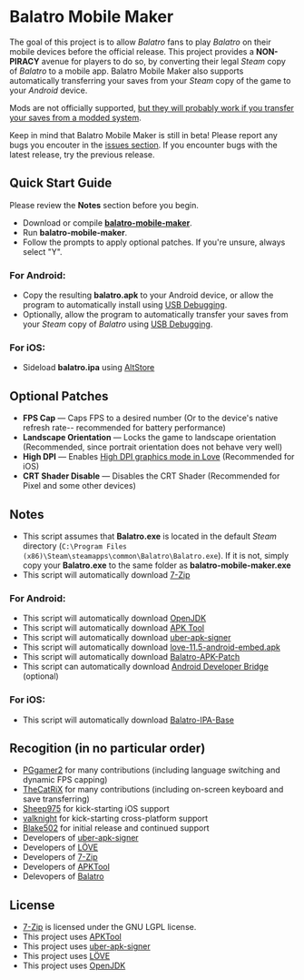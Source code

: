 # Balatro Mobile Maker

The goal of this project is to allow *Balatro* fans to play *Balatro* on their mobile devices before the official release. This project provides a **NON-PIRACY** avenue for players to do so, by converting their legal *Steam* copy of *Balatro* to a mobile app. Balatro Mobile Maker also supports automatically transferring your saves from your *Steam* copy of the game to your *Android* device.

Mods are not officially supported, [but they will probably work if you transfer your saves from a modded system](https://github.com/blake502/balatro-mobile-maker/issues/11).

Keep in mind that Balatro Mobile Maker is still in beta! Please report any bugs you encouter in the [issues section](https://github.com/blake502/balatro-mobile-maker/issues). If you encounter bugs with the latest release, try the previous release.

## Quick Start Guide
Please review the **Notes** section before you begin.
 - Download or compile [**balatro-mobile-maker**](https://github.com/blake502/balatro-mobile-maker/releases).
 - Run **balatro-mobile-maker**.
 - Follow the prompts to apply optional patches. If you're unsure, always select "Y".
 ### For Android:
 - Copy the resulting **balatro.apk** to your Android device, or allow the program to automatically install using [USB Debugging](https://developer.android.com/studio/debug/dev-options).
 - Optionally, allow the program to automatically transfer your saves from your *Steam* copy of *Balatro* using [USB Debugging](https://developer.android.com/studio/debug/dev-options).
 ### For iOS:
 - Sideload **balatro.ipa** using [AltStore](https://altstore.io/)

 ## Optional Patches
- **FPS Cap** — Caps FPS to a desired number (Or to the device's native refresh rate-- recommended for battery performance)
- **Landscape Orientation** — Locks the game to landscape orientation (Recommended, since portrait orientation does not behave very well)
- **High DPI** — Enables [High DPI graphics mode in Love](https://love2d.org/wiki/love.window.setMode) (Recommended for iOS)
- **CRT Shader Disable** — Disables the CRT Shader (Recommended for Pixel and some other devices)

## Notes
 - This script assumes that **Balatro.exe** is located in the default *Steam* directory (`C:\Program Files (x86)\Steam\steamapps\common\Balatro\Balatro.exe`). If it is not, simply copy your **Balatro.exe** to the same folder as **balatro-mobile-maker.exe**
 - This script will automatically download [7-Zip](https://www.7-zip.org/)
 ### For Android:
 - This script will automatically download [OpenJDK](https://www.microsoft.com/openjdk)
 - This script will automatically download [APK Tool](https://apktool.org/)
 - This script will automatically download [uber-apk-signer](https://github.com/patrickfav/uber-apk-signer/)
 - This script will automatically download [love-11.5-android-embed.apk](https://github.com/love2d/love-android/)
 - This script will automatically download [Balatro-APK-Patch](https://github.com/blake502/balatro-mobile-maker/releases/tag/Additional-Tools-1.0)
 - This script can automatically download [Android Developer Bridge](https://developer.android.com/tools/adb) (optional)
 ### For iOS:
 - This script will automatically download [Balatro-IPA-Base](https://github.com/blake502/balatro-mobile-maker/releases/tag/Additional-Tools-1.0)

 ## Recogition (in no particular order)
 - [PGgamer2](https://github.com/PGgamer2) for many contributions (including language switching and dynamic FPS capping)
 - [TheCatRiX](https://github.com/TheCatRiX) for many contributions (including on-screen keyboard and save transferring)
 - [Sheep975](https://github.com/Sheep975) for kick-starting iOS support
 - [valknight](https://github.com/valknight) for kick-starting cross-platform support
 - [Blake502](https://github.com/Blake502) for initial release and continued support
 - Developers of [uber-apk-signer](https://github.com/patrickfav/uber-apk-signer)
 - Developers of [LÖVE](https://love2d.org/)
 - Developers of [7-Zip](https://www.7-zip.org/)
 - Developers of [APKTool](https://apktool.org/)
 - Delevopers of [Balatro](https://www.playbalatro.com/)

 ## License
 - [7-Zip](https://github.com/ip7z/7zip/blob/main/DOC/License.txt) is licensed under the GNU LGPL license.
 - This project uses [APKTool](https://github.com/iBotPeaches/Apktool/blob/master/LICENSE.md)
 - This project uses [uber-apk-signer](https://github.com/patrickfav/uber-apk-signer/blob/main/LICENSE)
 - This project uses [LÖVE](https://github.com/love2d/love/blob/main/license.txt)
 - This project uses [OpenJDK](https://www.microsoft.com/openjdk)
